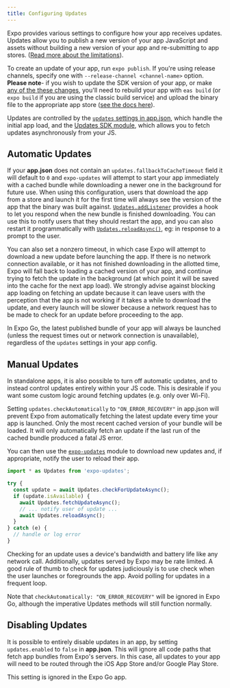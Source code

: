 ```yaml
---
title: Configuring Updates
---
```


Expo provides various settings to configure how your app receives updates. Updates allow you to publish a new version of your app JavaScript and assets without building a new version of your app and re-submitting to app stores. ([Read more about the limitations](../workflow/publishing.md)).

To create an update of your app, run `expo publish`. If you're using release channels, specify one with `--release-channel <channel-name>` option. **Please note**- if you wish to update the SDK version of your app, or make [any of the these changes](../workflow/publishing.md#some-native-configuration-cant-be-updated-by), you'll need to rebuild your app with `eas build` (or `expo build` if you are using the classic build service) and upload the binary file to the appropriate app store ([see the docs here](/build/setup.md)).

Updates are controlled by the [`updates` settings in app.json](../workflow/configuration.md#updates), which handle the initial app load, and the [Updates SDK module](../versions/latest/sdk/updates.md), which allows you to fetch updates asynchronously from your JS.

## Automatic Updates

If your **app.json** does not contain an `updates.fallbackToCacheTimeout` field it will default to `0` and `expo-updates` will attempt to start your app immediately with a cached bundle while downloading a newer one in the background for future use. When using this configuration, users that download the app from a store and launch it for the first time will always see the version of the app that the binary was built against. [`Updates.addListener`](../versions/latest/sdk/updates.md#expoupdatesaddlistenereventlistener) provides a hook to let you respond when the new bundle is finished downloading. You can use this to notify users that they should restart the app, and you can also restart it programmatically with [`Updates.reloadAsync()`](../versions/latest/sdk/updates.md#updatesreloadasync), eg: in response to a prompt to the user.

You can also set a nonzero timeout, in which case Expo will attempt to download a new update before launching the app. If there is no network connection available, or it has not finished downloading in the allotted time, Expo will fall back to loading a cached version of your app, and continue trying to fetch the update in the background (at which point it will be saved into the cache for the next app load). We strongly advise against blocking app loading on fetching an update because it can leave users with the perception that the app is not working if it takes a while to download the update, and every launch will be slower because a network request has to be made to check for an update before proceeding to the app.

In Expo Go, the latest published bundle of your app will always be launched (unless the request times out or network connection is unavailable), regardless of the `updates` settings in your app config.

## Manual Updates

In standalone apps, it is also possible to turn off automatic updates, and to instead control updates entirely within your JS code. This is desirable if you want some custom logic around fetching updates (e.g. only over Wi-Fi).

Setting `updates.checkAutomatically` to `"ON_ERROR_RECOVERY"` in app.json will prevent Expo from automatically fetching the latest update every time your app is launched. Only the most recent cached version of your bundle will be loaded. It will only automatically fetch an update if the last run of the cached bundle produced a fatal JS error.

You can then use the [`expo-updates`](../versions/latest/sdk/updates.md) module to download new updates and, if appropriate, notify the user to reload their app.

```javascript
import * as Updates from 'expo-updates';

try {
  const update = await Updates.checkForUpdateAsync();
  if (update.isAvailable) {
    await Updates.fetchUpdateAsync();
    // ... notify user of update ...
    await Updates.reloadAsync();
  }
} catch (e) {
  // handle or log error
}
```

Checking for an update uses a device's bandwidth and battery life like any network call. Additionally, updates served by Expo may be rate limited. A good rule of thumb to check for updates judiciously is to use check when the user launches or foregrounds the app. Avoid polling for updates in a frequent loop.

Note that `checkAutomatically: "ON_ERROR_RECOVERY"` will be ignored in Expo Go, although the imperative Updates methods will still function normally.

## Disabling Updates

It is possible to entirely disable updates in an app, by setting `updates.enabled` to `false` in **app.json**. This will ignore all code paths that fetch app bundles from Expo's servers. In this case, all updates to your app will need to be routed through the iOS App Store and/or Google Play Store.

This setting is ignored in the Expo Go app.
